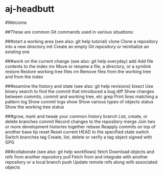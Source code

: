# aj-headbutt

#Welcome

##These are common Git commands used in various situations:

###start a working area (see also: git help tutorial)
   clone     Clone a repository into a new directory
   init      Create an empty Git repository or reinitialize an existing one

###work on the current change (see also: git help everyday)
   add       Add file contents to the index
   mv        Move or rename a file, a directory, or a symlink
   restore   Restore working tree files
   rm        Remove files from the working tree and from the index

###examine the history and state (see also: git help revisions)
   bisect    Use binary search to find the commit that introduced a bug
   diff      Show changes between commits, commit and working tree, etc
   grep      Print lines matching a pattern
   log       Show commit logs
   show      Show various types of objects
   status    Show the working tree status

###grow, mark and tweak your common history
   branch    List, create, or delete branches
   commit    Record changes to the repository
   merge     Join two or more development histories together
   rebase    Reapply commits on top of another base tip
   reset     Reset current HEAD to the specified state
   switch    Switch branches
   tag       Create, list, delete or verify a tag object signed with GPG

###collaborate (see also: git help workflows)
   fetch     Download objects and refs from another repository
   pull      Fetch from and integrate with another repository or a local branch
   push      Update remote refs along with associated objects

